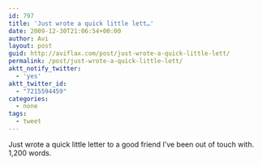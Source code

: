 ```yaml
---
id: 797
title: 'Just wrote a quick little lett…'
date: 2009-12-30T21:06:54+00:00
author: Avi
layout: post
guid: http://aviflax.com/post/just-wrote-a-quick-little-lett/
permalink: /post/just-wrote-a-quick-little-lett/
aktt_notify_twitter:
  - 'yes'
aktt_twitter_id:
  - "7215594459"
categories:
  - none
tags:
  - tweet
---
```

Just wrote a quick little letter to a good friend I&#8217;ve been out of touch with. 1,200 words.